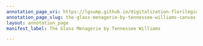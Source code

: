 ```yaml
---
annotation_page_uri: https://lgsump.github.io/digitalization-florilegium/annotations/the-glass-menagerie-by-tennessee-williams-canvas-1-1280-317138.json
annotation_page_slug: the-glass-menagerie-by-tennessee-williams-canvas-1-1280-317138
layout: annotation_page
manifest_label: The Glass Menagerie by Tennessee Williams

---
```

